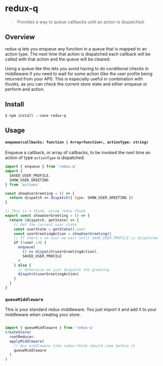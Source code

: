 # redux-q

> Provides a way to queue callbacks until an action is dispatched.


## Overview

redux-q lets you enqueue any function in a queue that is mapped to an action type. The next time that action is dispatched each callback will be called
with that action and the queue will be cleared.

Using a queue like this lets you avoid having to do conditional checks
in middleware if you need to wait for some action (like the user profile being returned from your API). This is especially useful in combination with thunks,
as you can check the current store state and either enqueue or perform
and action.

## Install

```
$ npm install --save redux-q
```

## Usage


#### `enqueue(callbacks: function | Array<function>, actionType: string)`

Enqueue a callback, or array of callbacks, to be invoked the next time an action of type `actionType` is dispatched.

```js
import { enqueue } from 'redux-q'
import {
  SAVED_USER_PROFILE,
  SHOW_USER_GREETING
} from 'actions'

const showUserGreeting = () => {
  return dispatch => dispatch({ type: SHOW_USER_GREETING })
}

// This is a thunk, using redux-thunk
export const showUserGreeting = () => {
  return (dispatch, getState) => {
    // Get the current user state
    const userState = getState().user
    const userGreetingAction = showUserGreeting()
    // If there's no user we wait until SAVE_USER_PROFILE is dispatched
    if (!user.id) {
      enqueue(
        () => dispatch(userGreetingAction),
        SAVED_USER_PROFILE
      )
    } else {
      // Otherwise we just dispatch the greeting
      dispatch(userGreetingAction)
    }
  }
}

```

### `queueMiddleware`

This is your standard redux middleware. You just import it and add it to your
middleware when creating your store.

```js

import { queueMiddleware } from 'redux-q'
createStore(
  rootReducer,
  applyMiddleware(
    // Any middleware like redux-thunk should come before it
    queueMiddleware
  )
)
